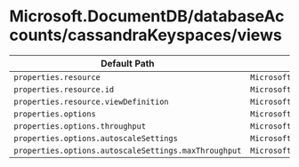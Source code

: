 # Microsoft.DocumentDB/databaseAccounts/cassandraKeyspaces/views

| Default Path | Alias |
|---|---|
| `properties.resource` | `Microsoft.DocumentDB/databaseAccounts/cassandraKeyspaces/views/resource` |
| `properties.resource.id` | `Microsoft.DocumentDB/databaseAccounts/cassandraKeyspaces/views/resource.id` |
| `properties.resource.viewDefinition` | `Microsoft.DocumentDB/databaseAccounts/cassandraKeyspaces/views/resource.viewDefinition` |
| `properties.options` | `Microsoft.DocumentDB/databaseAccounts/cassandraKeyspaces/views/options` |
| `properties.options.throughput` | `Microsoft.DocumentDB/databaseAccounts/cassandraKeyspaces/views/options.throughput` |
| `properties.options.autoscaleSettings` | `Microsoft.DocumentDB/databaseAccounts/cassandraKeyspaces/views/options.autoscaleSettings` |
| `properties.options.autoscaleSettings.maxThroughput` | `Microsoft.DocumentDB/databaseAccounts/cassandraKeyspaces/views/options.autoscaleSettings.maxThroughput` |

